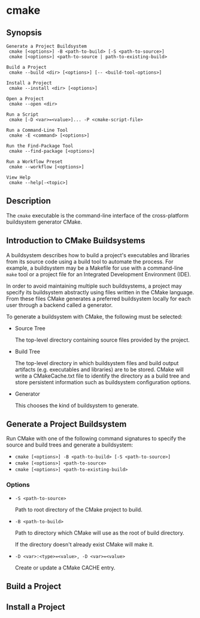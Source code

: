 # cmake

## Synopsis

```
Generate a Project Buildsystem
 cmake [<options>] -B <path-to-build> [-S <path-to-source>]
 cmake [<options>] <path-to-source | path-to-existing-build>

Build a Project
 cmake --build <dir> [<options>] [-- <build-tool-options>]

Install a Project
 cmake --install <dir> [<options>]

Open a Project
 cmake --open <dir>

Run a Script
 cmake [-D <var>=<value>]... -P <cmake-script-file>

Run a Command-Line Tool
 cmake -E <command> [<options>]

Run the Find-Package Tool
 cmake --find-package [<options>]

Run a Workflow Preset
 cmake --workflow [<options>]

View Help
 cmake --help[-<topic>]
```

## Description

The `cmake` executable is the command-line interface of the cross-platform buildsystem generator CMake.

## Introduction to CMake Buildsystems

A buildsystem describes how to build a project's executables and libraries from its source code using a build tool to automate the process. For example, a buildsystem may be a Makefile for use with a command-line `make` tool or a project file for an Integrated Development Environment (IDE).

In order to avoid maintaining multiple such buildsystems, a project may specify its buildsystem abstractly using files written in the CMake language. From these files CMake generates a preferred buildsystem locally for each user through a backend called a generator.

To generate a buildsystem with CMake, the following must be selected:

- Source Tree

    The top-level directory containing source files provided by the project.

- Build Tree

    The top-level directory in which buildsystem files and build output artifacts (e.g. executables and libraries) are to be stored. CMake will write a CMakeCache.txt file to identify the directory as a build tree and store persistent information such as buildsystem configuration options.

- Generator

    This chooses the kind of buildsystem to generate.

## Generate a Project Buildsystem

Run CMake with one of the following command signatures to specify the source and build trees and generate a buildsystem:

- `cmake [<options>] -B <path-to-build> [-S <path-to-source>]`
- `cmake [<options>] <path-to-source>`
- `cmake [<options>] <path-to-existing-build>`

### Options

- `-S <path-to-source>`

    Path to root directory of the CMake project to build.

- `-B <path-to-build>`

    Path to directory which CMake will use as the root of build directory.

    If the directory doesn't already exist CMake will make it.

- `-D <var>:<type>=<value>, -D <var>=<value>`

    Create or update a CMake CACHE entry.

## Build a Project

## Install a Project

